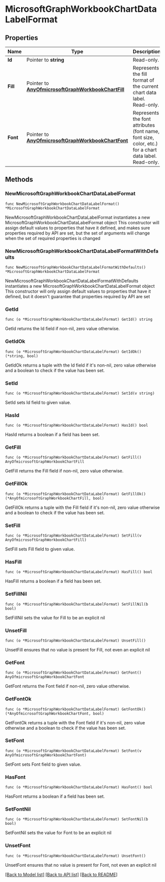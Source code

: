 # MicrosoftGraphWorkbookChartDataLabelFormat

## Properties

Name | Type | Description | Notes
------------ | ------------- | ------------- | -------------
**Id** | Pointer to **string** | Read-only. | [optional] 
**Fill** | Pointer to [**AnyOfmicrosoftGraphWorkbookChartFill**](anyOf&lt;microsoft.graph.workbookChartFill&gt;.md) | Represents the fill format of the current chart data label. Read-only. | [optional] 
**Font** | Pointer to [**AnyOfmicrosoftGraphWorkbookChartFont**](anyOf&lt;microsoft.graph.workbookChartFont&gt;.md) | Represents the font attributes (font name, font size, color, etc.) for a chart data label. Read-only. | [optional] 

## Methods

### NewMicrosoftGraphWorkbookChartDataLabelFormat

`func NewMicrosoftGraphWorkbookChartDataLabelFormat() *MicrosoftGraphWorkbookChartDataLabelFormat`

NewMicrosoftGraphWorkbookChartDataLabelFormat instantiates a new MicrosoftGraphWorkbookChartDataLabelFormat object
This constructor will assign default values to properties that have it defined,
and makes sure properties required by API are set, but the set of arguments
will change when the set of required properties is changed

### NewMicrosoftGraphWorkbookChartDataLabelFormatWithDefaults

`func NewMicrosoftGraphWorkbookChartDataLabelFormatWithDefaults() *MicrosoftGraphWorkbookChartDataLabelFormat`

NewMicrosoftGraphWorkbookChartDataLabelFormatWithDefaults instantiates a new MicrosoftGraphWorkbookChartDataLabelFormat object
This constructor will only assign default values to properties that have it defined,
but it doesn't guarantee that properties required by API are set

### GetId

`func (o *MicrosoftGraphWorkbookChartDataLabelFormat) GetId() string`

GetId returns the Id field if non-nil, zero value otherwise.

### GetIdOk

`func (o *MicrosoftGraphWorkbookChartDataLabelFormat) GetIdOk() (*string, bool)`

GetIdOk returns a tuple with the Id field if it's non-nil, zero value otherwise
and a boolean to check if the value has been set.

### SetId

`func (o *MicrosoftGraphWorkbookChartDataLabelFormat) SetId(v string)`

SetId sets Id field to given value.

### HasId

`func (o *MicrosoftGraphWorkbookChartDataLabelFormat) HasId() bool`

HasId returns a boolean if a field has been set.

### GetFill

`func (o *MicrosoftGraphWorkbookChartDataLabelFormat) GetFill() AnyOfmicrosoftGraphWorkbookChartFill`

GetFill returns the Fill field if non-nil, zero value otherwise.

### GetFillOk

`func (o *MicrosoftGraphWorkbookChartDataLabelFormat) GetFillOk() (*AnyOfmicrosoftGraphWorkbookChartFill, bool)`

GetFillOk returns a tuple with the Fill field if it's non-nil, zero value otherwise
and a boolean to check if the value has been set.

### SetFill

`func (o *MicrosoftGraphWorkbookChartDataLabelFormat) SetFill(v AnyOfmicrosoftGraphWorkbookChartFill)`

SetFill sets Fill field to given value.

### HasFill

`func (o *MicrosoftGraphWorkbookChartDataLabelFormat) HasFill() bool`

HasFill returns a boolean if a field has been set.

### SetFillNil

`func (o *MicrosoftGraphWorkbookChartDataLabelFormat) SetFillNil(b bool)`

 SetFillNil sets the value for Fill to be an explicit nil

### UnsetFill
`func (o *MicrosoftGraphWorkbookChartDataLabelFormat) UnsetFill()`

UnsetFill ensures that no value is present for Fill, not even an explicit nil
### GetFont

`func (o *MicrosoftGraphWorkbookChartDataLabelFormat) GetFont() AnyOfmicrosoftGraphWorkbookChartFont`

GetFont returns the Font field if non-nil, zero value otherwise.

### GetFontOk

`func (o *MicrosoftGraphWorkbookChartDataLabelFormat) GetFontOk() (*AnyOfmicrosoftGraphWorkbookChartFont, bool)`

GetFontOk returns a tuple with the Font field if it's non-nil, zero value otherwise
and a boolean to check if the value has been set.

### SetFont

`func (o *MicrosoftGraphWorkbookChartDataLabelFormat) SetFont(v AnyOfmicrosoftGraphWorkbookChartFont)`

SetFont sets Font field to given value.

### HasFont

`func (o *MicrosoftGraphWorkbookChartDataLabelFormat) HasFont() bool`

HasFont returns a boolean if a field has been set.

### SetFontNil

`func (o *MicrosoftGraphWorkbookChartDataLabelFormat) SetFontNil(b bool)`

 SetFontNil sets the value for Font to be an explicit nil

### UnsetFont
`func (o *MicrosoftGraphWorkbookChartDataLabelFormat) UnsetFont()`

UnsetFont ensures that no value is present for Font, not even an explicit nil

[[Back to Model list]](../README.md#documentation-for-models) [[Back to API list]](../README.md#documentation-for-api-endpoints) [[Back to README]](../README.md)


